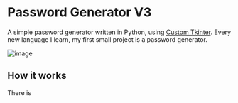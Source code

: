 # Password Generator V3
A simple password generator written in Python, using [Custom Tkinter](https://github.com/TomSchimansky/CustomTkinter). Every new language I learn, my first small project is a password generator.

![image](https://github.com/ethanp172/passwordGenerator3/assets/140129580/47e9b680-faf6-40ab-af82-c27709c6c430)

## How it works
There is 
